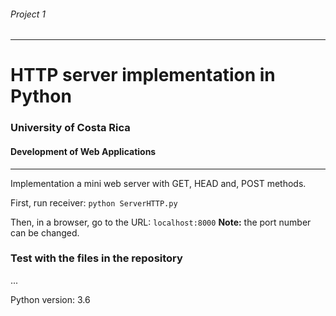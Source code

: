 
###### Project 1
---
# HTTP server implementation in Python
### University of Costa Rica
#### Development of Web Applications
---

Implementation a mini web server with GET, HEAD and, POST methods.

First, run receiver: ```python ServerHTTP.py```

Then, in a browser, go to the URL: ```localhost:8000```
**Note:** the port number can be changed.


### Test with the files in the repository

...

Python version: 3.6

